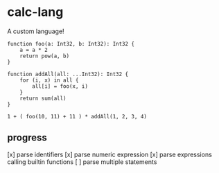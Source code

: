 # calc-lang

A custom language!

```
function foo(a: Int32, b: Int32): Int32 {
    a = a * 2
    return pow(a, b)
}

function addAll(all: ...Int32): Int32 {
    for (i, x) in all {
        all[i] = foo(x, i)
    }
    return sum(all)
}

1 + ( foo(10, 11) + 11 ) * addAll(1, 2, 3, 4)
```


## progress

[x] parse identifiers
[x] parse numeric expression
[x] parse expressions calling builtin functions
[ ] parse multiple statements
